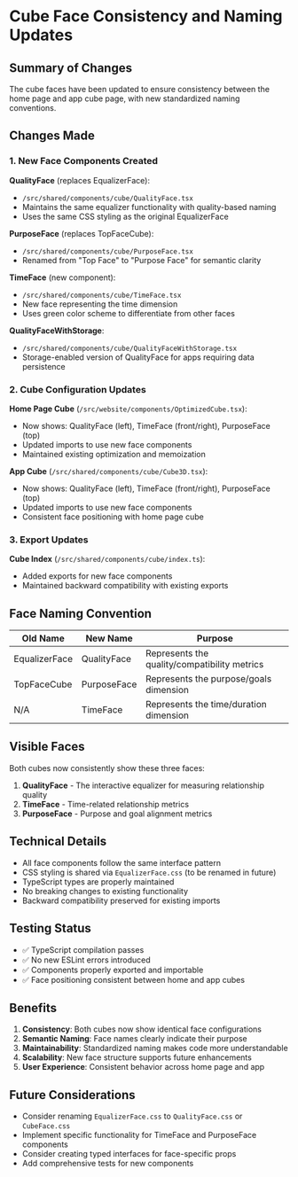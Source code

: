 # Cube Face Consistency and Naming Updates

## Summary of Changes

The cube faces have been updated to ensure consistency between the home page and app cube page, with new standardized naming conventions.

## Changes Made

### 1. New Face Components Created

**QualityFace** (replaces EqualizerFace):
- `/src/shared/components/cube/QualityFace.tsx`
- Maintains the same equalizer functionality with quality-based naming
- Uses the same CSS styling as the original EqualizerFace

**PurposeFace** (replaces TopFaceCube):
- `/src/shared/components/cube/PurposeFace.tsx`
- Renamed from "Top Face" to "Purpose Face" for semantic clarity

**TimeFace** (new component):
- `/src/shared/components/cube/TimeFace.tsx`
- New face representing the time dimension
- Uses green color scheme to differentiate from other faces

**QualityFaceWithStorage**:
- `/src/shared/components/cube/QualityFaceWithStorage.tsx`
- Storage-enabled version of QualityFace for apps requiring data persistence

### 2. Cube Configuration Updates

**Home Page Cube** (`/src/website/components/OptimizedCube.tsx`):
- Now shows: QualityFace (left), TimeFace (front/right), PurposeFace (top)
- Updated imports to use new face components
- Maintained existing optimization and memoization

**App Cube** (`/src/shared/components/cube/Cube3D.tsx`):
- Now shows: QualityFace (left), TimeFace (front/right), PurposeFace (top)
- Updated imports to use new face components
- Consistent face positioning with home page cube

### 3. Export Updates

**Cube Index** (`/src/shared/components/cube/index.ts`):
- Added exports for new face components
- Maintained backward compatibility with existing exports

## Face Naming Convention

| Old Name | New Name | Purpose |
|----------|----------|---------|
| EqualizerFace | QualityFace | Represents the quality/compatibility metrics |
| TopFaceCube | PurposeFace | Represents the purpose/goals dimension |
| N/A | TimeFace | Represents the time/duration dimension |

## Visible Faces

Both cubes now consistently show these three faces:
1. **QualityFace** - The interactive equalizer for measuring relationship quality
2. **TimeFace** - Time-related relationship metrics
3. **PurposeFace** - Purpose and goal alignment metrics

## Technical Details

- All face components follow the same interface pattern
- CSS styling is shared via `EqualizerFace.css` (to be renamed in future)
- TypeScript types are properly maintained
- No breaking changes to existing functionality
- Backward compatibility preserved for existing imports

## Testing Status

- ✅ TypeScript compilation passes
- ✅ No new ESLint errors introduced
- ✅ Components properly exported and importable
- ✅ Face positioning consistent between home and app cubes

## Benefits

1. **Consistency**: Both cubes now show identical face configurations
2. **Semantic Naming**: Face names clearly indicate their purpose
3. **Maintainability**: Standardized naming makes code more understandable
4. **Scalability**: New face structure supports future enhancements
5. **User Experience**: Consistent behavior across home page and app

## Future Considerations

- Consider renaming `EqualizerFace.css` to `QualityFace.css` or `CubeFace.css`
- Implement specific functionality for TimeFace and PurposeFace components
- Consider creating typed interfaces for face-specific props
- Add comprehensive tests for new components
